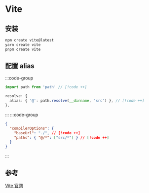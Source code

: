 # Vite

## 安装

```bash
npm create vite@latest
yarn create vite
pnpm create vite
```

## 配置 alias

:::code-group

```ts [vite.config.ts]
import path from 'path' // [!code ++]

resolve: {
  alias: { '@': path.resolve(__dirname, 'src') }, // [!code ++]
},
```

:::
:::code-group

```json [tsconfig.json]
{
  "compilerOptions": {
    "baseUrl": "./", // [!code ++]
    "paths": { "@/*": ["src/*"] } // [!code ++]
  }
}
```

:::

## 参考

[Vite 官网](https://cn.vitejs.dev/)
